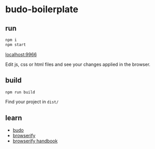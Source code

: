 budo-boilerplate
================

run
---
```bash
npm i
npm start
```
[localhost:9966](http://localhost:9966)

Edit js, css or html files and see your changes applied in the browser.


build
-----
```bash
npm run build
```
Find your project in `dist/`

learn
-----
* [budo](https://github.com/mattdesl/budo)
* [browserify](http://browserify.org/)
* [browserify handbook](https://github.com/substack/browserify-handbook)
